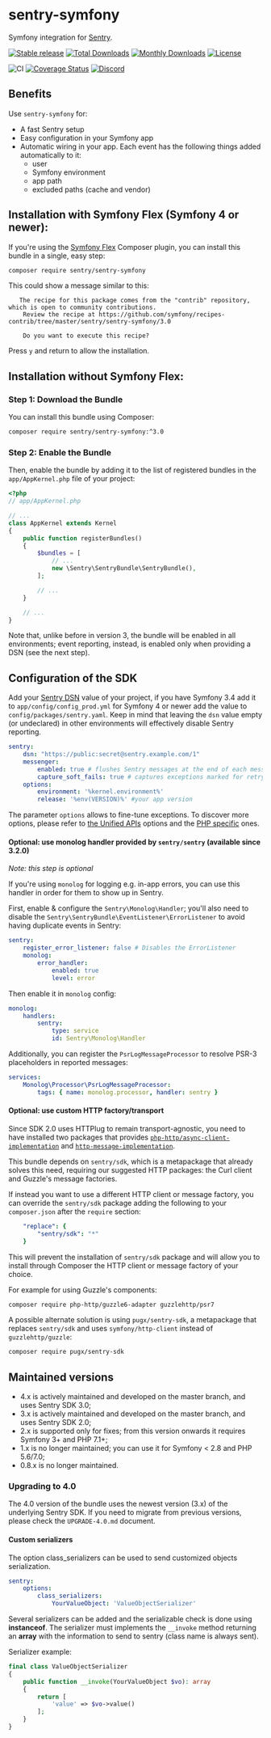 # sentry-symfony

Symfony integration for [Sentry](https://getsentry.com/).

[![Stable release][Last stable image]][Packagist link]
[![Total Downloads](https://poser.pugx.org/sentry/sentry/downloads)](https://packagist.org/packages/sentry/sentry)
[![Monthly Downloads](https://poser.pugx.org/sentry/sentry/d/monthly)](https://packagist.org/packages/sentry/sentry)
[![License](https://poser.pugx.org/sentry/sentry/license)](https://packagist.org/packages/sentry/sentry)

![CI](https://github.com/getsentry/sentry-symfony/workflows/CI/badge.svg) [![Coverage Status][Master Code Coverage Image]][Master Code Coverage]
[![Discord](https://img.shields.io/discord/621778831602221064)](https://discord.gg/cWnMQeA)

## Benefits

Use `sentry-symfony` for:

 * A fast Sentry setup
 * Easy configuration in your Symfony app
 * Automatic wiring in your app. Each event has the following things added automatically to it:
   - user
   - Symfony environment
   - app path
   - excluded paths (cache and vendor)

## Installation with Symfony Flex (Symfony 4 or newer):
If you're using the [Symfony Flex](https://symfony.com/doc/current/setup/flex.html) Composer plugin, you can install this bundle in a single, easy step: 
```bash
composer require sentry/sentry-symfony
```
This could show a message similar to this:
```
   The recipe for this package comes from the "contrib" repository, which is open to community contributions.
    Review the recipe at https://github.com/symfony/recipes-contrib/tree/master/sentry/sentry-symfony/3.0

    Do you want to execute this recipe?
```
Press `y` and return to allow the installation.

## Installation without Symfony Flex:
### Step 1: Download the Bundle
You can install this bundle using Composer: 

```bash
composer require sentry/sentry-symfony:^3.0
```

### Step 2: Enable the Bundle

Then, enable the bundle by adding it to the list of registered bundles
in the `app/AppKernel.php` file of your project:

```php
<?php
// app/AppKernel.php

// ...
class AppKernel extends Kernel
{
    public function registerBundles()
    {
        $bundles = [
            // ...
            new \Sentry\SentryBundle\SentryBundle(),
        ];

        // ...
    }

    // ...
}
```
Note that, unlike before in version 3, the bundle will be enabled in all environments; event reporting, instead, is enabled
only when providing a DSN (see the next step).

## Configuration of the SDK

Add your [Sentry DSN](https://docs.sentry.io/quickstart/#configure-the-dsn) value of your project, if you have Symfony 3.4 add it to ``app/config/config_prod.yml`` for Symfony 4 or newer add the value to `config/packages/sentry.yaml`.
Keep in mind that leaving the `dsn` value empty (or undeclared) in other environments will effectively disable Sentry reporting.

```yaml
sentry:
    dsn: "https://public:secret@sentry.example.com/1"
    messenger: 
        enabled: true # flushes Sentry messages at the end of each message handling
        capture_soft_fails: true # captures exceptions marked for retry too
    options:
        environment: '%kernel.environment%'
        release: '%env(VERSION)%' #your app version
```

The parameter `options` allows to fine-tune exceptions. To discover more options, please refer to
[the Unified APIs](https://docs.sentry.io/development/sdk-dev/unified-api/#options) options and
the [PHP specific](https://docs.sentry.io/platforms/php/#php-specific-options) ones.

#### Optional: use monolog handler provided by `sentry/sentry` (available since 3.2.0)
*Note: this step is optional*

If you're using `monolog` for logging e.g. in-app errors, you
can use this handler in order for them to show up in Sentry. 

First, enable & configure the `Sentry\Monolog\Handler`; you'll also need
to disable the `Sentry\SentryBundle\EventListener\ErrorListener` to
avoid having duplicate events in Sentry:

```yaml
sentry:
    register_error_listener: false # Disables the ErrorListener
    monolog:
        error_handler:
            enabled: true
            level: error
```

Then enable it in `monolog` config:

```yaml
monolog:
    handlers:
        sentry:
            type: service
            id: Sentry\Monolog\Handler
```

Additionally, you can register the `PsrLogMessageProcessor` to resolve PSR-3 placeholders in reported messages:

```yaml
services:
    Monolog\Processor\PsrLogMessageProcessor:
        tags: { name: monolog.processor, handler: sentry }
```

#### Optional: use custom HTTP factory/transport

Since SDK 2.0 uses HTTPlug to remain transport-agnostic, you need to have installed two packages that provides 
[`php-http/async-client-implementation`](https://packagist.org/providers/php-http/async-client-implementation)
and [`http-message-implementation`](https://packagist.org/providers/psr/http-message-implementation).

This bundle depends on `sentry/sdk`, which is a metapackage that already solves this need, requiring our suggested HTTP
packages: the Curl client and Guzzle's message factories.

If instead you want to use a different HTTP client or message factory, you can override the ``sentry/sdk`` package adding the following to your ``composer.json`` after the ``require`` section:
```yaml
    "replace": {
        "sentry/sdk": "*"
    }
```
This will prevent the installation of ``sentry/sdk`` package and will allow you to install through Composer the HTTP client or message factory of your choice.

For example for using Guzzle's components: 

```bash
composer require php-http/guzzle6-adapter guzzlehttp/psr7
```

A possible alternate solution is using `pugx/sentry-sdk`, a metapackage that replaces `sentry/sdk` and uses `symfony/http-client` instead of `guzzlehttp/guzzle`:

```bash
composer require pugx/sentry-sdk
```

## Maintained versions

 * 4.x is actively maintained and developed on the master branch, and uses Sentry SDK 3.0;
 * 3.x is actively maintained and developed on the master branch, and uses Sentry SDK 2.0;
 * 2.x is supported only for fixes; from this version onwards it requires Symfony 3+ and PHP 7.1+;
 * 1.x is no longer maintained; you can use it for Symfony < 2.8 and PHP 5.6/7.0; 
 * 0.8.x is no longer maintained.

### Upgrading to 4.0

The 4.0 version of the bundle uses the newest version (3.x) of the underlying Sentry SDK. If you need to migrate from previous versions, please check the `UPGRADE-4.0.md` document.

#### Custom serializers

The option class_serializers can be used to send customized objects serialization.
```yml
sentry:
    options:
        class_serializers:
            YourValueObject: 'ValueObjectSerializer'
```

Several serializers can be added and the serializable check is done using **instanceof**. The serializer must implements the `__invoke` method returning an **array** with the information to send to sentry (class name is always sent).

Serializer example:
```php
final class ValueObjectSerializer
{
    public function __invoke(YourValueObject $vo): array
    {
        return [
            'value' => $vo->value()
        ];
    }
}
```

[Last stable image]: https://poser.pugx.org/sentry/sentry-symfony/version.svg
[Packagist link]: https://packagist.org/packages/sentry/sentry-symfony
[Master Code Coverage]: https://codecov.io/gh/getsentry/sentry-symfony/branch/master
[Master Code Coverage Image]: https://img.shields.io/codecov/c/github/getsentry/sentry-symfony/master?logo=codecov
